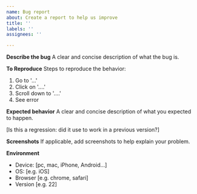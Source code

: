 ```yaml
---
name: Bug report
about: Create a report to help us improve
title: ''
labels: ''
assignees: ''

---
```


**Describe the bug**
A clear and concise description of what the bug is.

**To Reproduce**
Steps to reproduce the behavior:
1. Go to '...'
2. Click on '....'
3. Scroll down to '....'
4. See error

**Expected behavior**
A clear and concise description of what you expected to happen.

[Is this a regression: did it use to work in a previous version?]

**Screenshots**
If applicable, add screenshots to help explain your problem.

**Environment**
- Device: [pc, mac, iPhone, Android...]
- OS: [e.g. iOS]
 - Browser [e.g. chrome, safari]
 - Version [e.g. 22]
